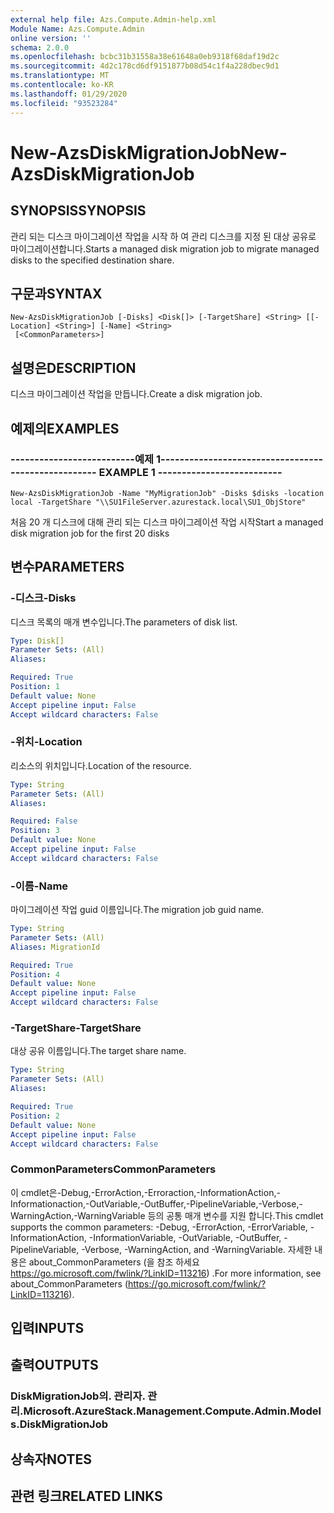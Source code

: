 ```yaml
---
external help file: Azs.Compute.Admin-help.xml
Module Name: Azs.Compute.Admin
online version: ''
schema: 2.0.0
ms.openlocfilehash: bcbc31b31558a38e61648a0eb9318f68daf19d2c
ms.sourcegitcommit: 4d2c178cd6df9151877b08d54c1f4a228dbec9d1
ms.translationtype: MT
ms.contentlocale: ko-KR
ms.lasthandoff: 01/29/2020
ms.locfileid: "93523284"
---
```

# <span data-ttu-id="bf5d6-101">New-AzsDiskMigrationJob</span><span class="sxs-lookup"><span data-stu-id="bf5d6-101">New-AzsDiskMigrationJob</span></span>

## <span data-ttu-id="bf5d6-102">SYNOPSIS</span><span class="sxs-lookup"><span data-stu-id="bf5d6-102">SYNOPSIS</span></span>
<span data-ttu-id="bf5d6-103">관리 되는 디스크 마이그레이션 작업을 시작 하 여 관리 디스크를 지정 된 대상 공유로 마이그레이션합니다.</span><span class="sxs-lookup"><span data-stu-id="bf5d6-103">Starts a managed disk migration job to migrate managed disks to the specified destination share.</span></span>

## <span data-ttu-id="bf5d6-104">구문과</span><span class="sxs-lookup"><span data-stu-id="bf5d6-104">SYNTAX</span></span>

```
New-AzsDiskMigrationJob [-Disks] <Disk[]> [-TargetShare] <String> [[-Location] <String>] [-Name] <String>
 [<CommonParameters>]
```

## <span data-ttu-id="bf5d6-105">설명은</span><span class="sxs-lookup"><span data-stu-id="bf5d6-105">DESCRIPTION</span></span>
<span data-ttu-id="bf5d6-106">디스크 마이그레이션 작업을 만듭니다.</span><span class="sxs-lookup"><span data-stu-id="bf5d6-106">Create a disk migration job.</span></span>

## <span data-ttu-id="bf5d6-107">예제의</span><span class="sxs-lookup"><span data-stu-id="bf5d6-107">EXAMPLES</span></span>

### <span data-ttu-id="bf5d6-108">--------------------------예제 1--------------------------</span><span class="sxs-lookup"><span data-stu-id="bf5d6-108">-------------------------- EXAMPLE 1 --------------------------</span></span>
```
New-AzsDiskMigrationJob -Name "MyMigrationJob" -Disks $disks -location local -TargetShare "\\SU1FileServer.azurestack.local\SU1_ObjStore"
```

<span data-ttu-id="bf5d6-109">처음 20 개 디스크에 대해 관리 되는 디스크 마이그레이션 작업 시작</span><span class="sxs-lookup"><span data-stu-id="bf5d6-109">Start a managed disk migration job for the first 20 disks</span></span>

## <span data-ttu-id="bf5d6-110">변수</span><span class="sxs-lookup"><span data-stu-id="bf5d6-110">PARAMETERS</span></span>

### <span data-ttu-id="bf5d6-111">-디스크</span><span class="sxs-lookup"><span data-stu-id="bf5d6-111">-Disks</span></span>
<span data-ttu-id="bf5d6-112">디스크 목록의 매개 변수입니다.</span><span class="sxs-lookup"><span data-stu-id="bf5d6-112">The parameters of disk list.</span></span>

```yaml
Type: Disk[]
Parameter Sets: (All)
Aliases: 

Required: True
Position: 1
Default value: None
Accept pipeline input: False
Accept wildcard characters: False
```

### <span data-ttu-id="bf5d6-113">-위치</span><span class="sxs-lookup"><span data-stu-id="bf5d6-113">-Location</span></span>
<span data-ttu-id="bf5d6-114">리소스의 위치입니다.</span><span class="sxs-lookup"><span data-stu-id="bf5d6-114">Location of the resource.</span></span>

```yaml
Type: String
Parameter Sets: (All)
Aliases: 

Required: False
Position: 3
Default value: None
Accept pipeline input: False
Accept wildcard characters: False
```

### <span data-ttu-id="bf5d6-115">-이름</span><span class="sxs-lookup"><span data-stu-id="bf5d6-115">-Name</span></span>
<span data-ttu-id="bf5d6-116">마이그레이션 작업 guid 이름입니다.</span><span class="sxs-lookup"><span data-stu-id="bf5d6-116">The migration job guid name.</span></span>

```yaml
Type: String
Parameter Sets: (All)
Aliases: MigrationId

Required: True
Position: 4
Default value: None
Accept pipeline input: False
Accept wildcard characters: False
```

### <span data-ttu-id="bf5d6-117">-TargetShare</span><span class="sxs-lookup"><span data-stu-id="bf5d6-117">-TargetShare</span></span>
<span data-ttu-id="bf5d6-118">대상 공유 이름입니다.</span><span class="sxs-lookup"><span data-stu-id="bf5d6-118">The target share name.</span></span>

```yaml
Type: String
Parameter Sets: (All)
Aliases: 

Required: True
Position: 2
Default value: None
Accept pipeline input: False
Accept wildcard characters: False
```

### <span data-ttu-id="bf5d6-119">CommonParameters</span><span class="sxs-lookup"><span data-stu-id="bf5d6-119">CommonParameters</span></span>
<span data-ttu-id="bf5d6-120">이 cmdlet은-Debug,-ErrorAction,-Erroraction,-InformationAction,-Informationaction,-OutVariable,-OutBuffer,-PipelineVariable,-Verbose,-WarningAction,-WarningVariable 등의 공통 매개 변수를 지원 합니다.</span><span class="sxs-lookup"><span data-stu-id="bf5d6-120">This cmdlet supports the common parameters: -Debug, -ErrorAction, -ErrorVariable, -InformationAction, -InformationVariable, -OutVariable, -OutBuffer, -PipelineVariable, -Verbose, -WarningAction, and -WarningVariable.</span></span> <span data-ttu-id="bf5d6-121">자세한 내용은 about_CommonParameters (을 참조 하세요 https://go.microsoft.com/fwlink/?LinkID=113216) .</span><span class="sxs-lookup"><span data-stu-id="bf5d6-121">For more information, see about_CommonParameters (https://go.microsoft.com/fwlink/?LinkID=113216).</span></span>

## <span data-ttu-id="bf5d6-122">입력</span><span class="sxs-lookup"><span data-stu-id="bf5d6-122">INPUTS</span></span>

## <span data-ttu-id="bf5d6-123">출력</span><span class="sxs-lookup"><span data-stu-id="bf5d6-123">OUTPUTS</span></span>

### <span data-ttu-id="bf5d6-124">DiskMigrationJob의. 관리자. 관리.</span><span class="sxs-lookup"><span data-stu-id="bf5d6-124">Microsoft.AzureStack.Management.Compute.Admin.Models.DiskMigrationJob</span></span>

## <span data-ttu-id="bf5d6-125">상속자</span><span class="sxs-lookup"><span data-stu-id="bf5d6-125">NOTES</span></span>

## <span data-ttu-id="bf5d6-126">관련 링크</span><span class="sxs-lookup"><span data-stu-id="bf5d6-126">RELATED LINKS</span></span>

